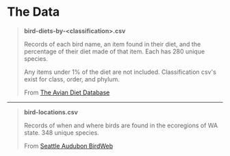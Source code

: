 # The Data

> **bird-diets-by-\<classification>.csv**
> 
> Records of each bird name, an item found in their diet, and the percentage of their diet made of that item. Each has 280 unique species.
>
> Any items under 1% of the diet are not included. Classification csv's exist for class, order, and phylum.
>
> From [The Avian Diet Database](https://aviandiet.unc.edu/)

---

> **bird-locations.csv**
>
> Records of when and where birds are found in the ecoregions of WA state. 348 unique species.
>
> From [Seattle Audubon BirdWeb](http://www.birdweb.org/BIRDWEB/birds)